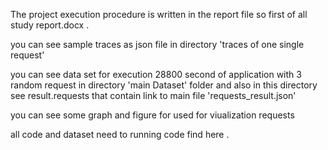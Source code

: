The project execution procedure is written in the report file so first of all study report.docx . 

you can see sample traces as json file in directory 'traces of one single request'

you can see data set for execution 28800 second of application with 3 random request in directory 'main Dataset' folder
and also in this directory see result.requests that contain link to main file 'requests_result.json'


you can see some graph and figure for used for viualization requests

all code and dataset need to running code find here . 
